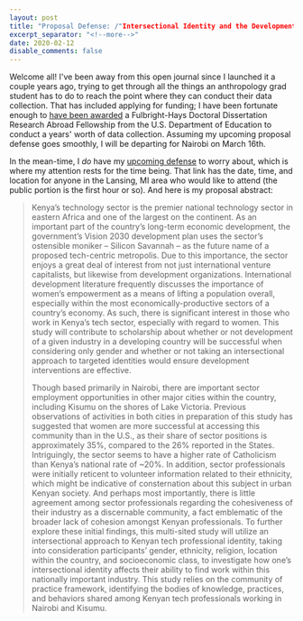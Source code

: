 ```yaml
---
layout: post
title: "Proposal Defense: /"Intersectional Identity and the Development of Kenya's Tech Sector/""
excerpt_separator: "<!--more-->"
date: 2020-02-12
disable_comments: false
---
```

Welcome all! I've been away from this open journal since I launched it a couple years ago, trying to get through all the things an anthropology grad student has to do to reach the point where they can conduct their data collection. That has included applying for funding; I have been fortunate enough to [have been awarded](http://anthropology.msu.edu/2019/10/04/phd-student-brian-geyer-receives-fulbright-hays-ddra/) a Fulbright-Hays Doctoral Dissertation Research Abroad Fellowship from the U.S. Department of Education to conduct a years' worth of data collection. Assuming my upcoming proposal defense goes smoothly, I will be departing for Nairobi on March 16th.
<!--More-->
In the mean-time, I _do_ have my [upcoming defense](https://anthropology.msu.edu/event/brian-geyer-dissertation-proposal-defense/) to worry about, which is where my attention rests for the time being. That link has the date, time, and location for anyone in the Lansing, MI area who would like to attend (the public portion is the first hour or so). And here is my proposal abstract:

>Kenya’s technology sector is the premier national technology sector in eastern Africa and one of the largest on the continent. As an important part of the country’s long-term economic development, the government’s Vision 2030 development plan uses the sector’s ostensible moniker – Silicon Savannah – as the future name of a proposed tech-centric metropolis. Due to this importance, the sector enjoys a great deal of interest from not just international venture capitalists, but likewise from development organizations. International development literature frequently discusses the importance of women’s empowerment as a means of lifting a population overall, especially within the most economically-productive sectors of a country’s economy. As such, there is significant interest in those who work in Kenya’s tech sector, especially with regard to women. This study will contribute to scholarship about whether or not development of a given industry in a developing country will be successful when considering only gender and whether or not taking an intersectional approach to targeted identities would ensure development interventions are effective. 
>
>Though based primarily in Nairobi, there are important sector employment opportunities in other major cities within the country, including Kisumu on the shores of Lake Victoria. Previous observations of activities in both cities in preparation of this study has suggested that women are more successful at accessing this community than in the U.S., as their share of sector positions is approximately 35%, compared to the 26% reported in the States. Intriguingly, the sector seems to have a higher rate of Catholicism than Kenya’s national rate of ~20%. In addition, sector professionals were initially reticent to volunteer information related to their ethnicity, which might be indicative of consternation about this subject in urban Kenyan society. And perhaps most importantly, there is little agreement among sector professionals regarding the cohesiveness of their industry as a discernable community, a fact emblematic of the broader lack of cohesion amongst Kenyan professionals. To further explore these initial findings, this multi-sited study will utilize an intersectional approach to Kenyan tech professional identity, taking into consideration participants’ gender, ethnicity, religion, location within the country, and socioeconomic class, to investigate how one’s intersectional identity affects their ability to find work within this nationally important industry. This study relies on the community of practice framework, identifying the bodies of knowledge, practices, and behaviors shared among Kenyan tech professionals working in Nairobi and Kisumu.

